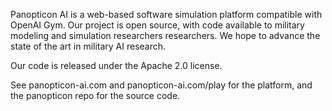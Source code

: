 Panopticon AI is a web-based software simulation platform compatible with OpenAI Gym. Our project is open source, with code available to military modeling and simulation researchers researchers. We hope to advance the state of the art in military AI research.

Our code is released under the Apache 2.0 license.

See panopticon-ai.com and panopticon-ai.com/play for the platform, and the panopticon repo for the source code.

<!--

**Here are some ideas to get you started:**

🙋‍♀️ A short introduction - what is your organization all about?
🌈 Contribution guidelines - how can the community get involved?
👩‍💻 Useful resources - where can the community find your docs? Is there anything else the community should know?
🍿 Fun facts - what does your team eat for breakfast?
🧙 Remember, you can do mighty things with the power of [Markdown](https://docs.github.com/github/writing-on-github/getting-started-with-writing-and-formatting-on-github/basic-writing-and-formatting-syntax)
-->
